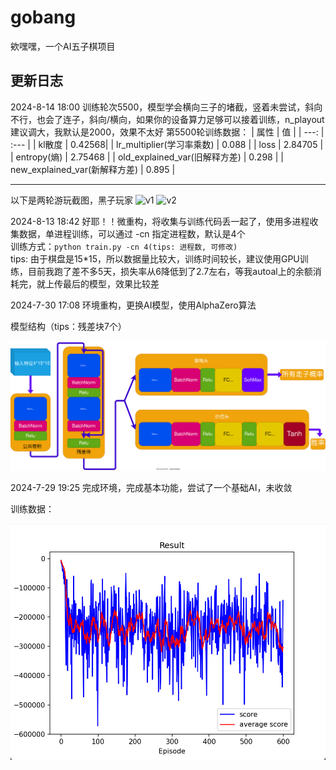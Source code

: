 # gobang
欸嘿嘿，一个AI五子棋项目

## 更新日志

2024-8-14 18:00
   训练轮次5500，模型学会横向三子的堵截，竖着未尝试，斜向不行，也会了连子，斜向/横向，如果你的设备算力足够可以接着训练，n_playout建议调大，我默认是2000，效果不太好
   第5500轮训练数据：
   | 属性 | 值 |
   | ---: | :--- |
   | kl散度 | 0.42568|
   | lr_multiplier(学习率乘数) | 0.088 |
   | loss | 2.84705 |
   | entropy(熵) | 2.75468 |
   | old_explained_var(旧解释方差) | 0.298 |
   | new_explained_var(新解释方差) | 0.895 |

   ---
   
   以下是两轮游玩截图，黑子玩家
   ![v1](d:/UserData/gobang/info/v1.png)
   ![v2](d:/UserData/gobang/info/v2.png)

2024-8-13 18:42
   好耶！！微重构，将收集与训练代码丢一起了，使用多进程收集数据，单进程训练，可以通过 -cn 指定进程数，默认是4个
   <br>
   训练方式：`python train.py -cn 4(tips: 进程数, 可修改)`
   <br>
   tips: 由于棋盘是15*15，所以数据量比较大，训练时间较长，建议使用GPU训练，目前我跑了差不多5天，损失率从6降低到了2.7左右，等我autoal上的余额消耗完，就上传最后的模型，效果比较差

2024-7-30 17:08
   环境重构，更换AI模型，使用AlphaZero算法

   模型结构（tips：残差块7个）

   ![model](./info/net.drawio.svg)

2024-7-29 19:25
   完成环境，完成基本功能，尝试了一个基础AI，未收敛

   训练数据：

   ![img](./info/0.png)
